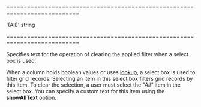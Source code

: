 <!--**
/*-------------------------------------------
    Auto-generated file. Do not modify.
-------------------------------------------

**-->
===========================================================================
<!--default-->'(All)'<!--/default-->
<!--type-->string<!--/type-->
===========================================================================

<!--shortDescription-->
Specifies text for the operation of clearing the applied filter when a select box is used.
<!--/shortDescription-->

<!--fullDescription-->
When a column holds boolean values or uses [lookup](/Documentation/ApiReference/UI_Widgets/dxDataGrid/Configuration/columns/lookup/), a select box is used to filter grid records. Selecting an item in this select box filters grid records by this item. To clear the selection, a user must select the *"All"* item in the select box. You can specify a custom text for this item using the **showAllText** option.
<!--/fullDescription-->